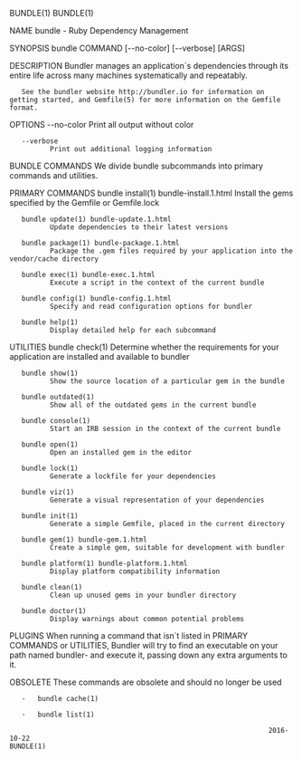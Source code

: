 BUNDLE(1)                                                                                                                                BUNDLE(1)

NAME
       bundle - Ruby Dependency Management

SYNOPSIS
       bundle COMMAND [--no-color] [--verbose] [ARGS]

DESCRIPTION
       Bundler manages an application´s dependencies through its entire life across many machines systematically and repeatably.

       See the bundler website http://bundler.io for information on getting started, and Gemfile(5) for more information on the Gemfile format.

OPTIONS
       --no-color
              Print all output without color

       --verbose
              Print out additional logging information

BUNDLE COMMANDS
       We divide bundle subcommands into primary commands and utilities.

PRIMARY COMMANDS
       bundle install(1) bundle-install.1.html
              Install the gems specified by the Gemfile or Gemfile.lock

       bundle update(1) bundle-update.1.html
              Update dependencies to their latest versions

       bundle package(1) bundle-package.1.html
              Package the .gem files required by your application into the vendor/cache directory

       bundle exec(1) bundle-exec.1.html
              Execute a script in the context of the current bundle

       bundle config(1) bundle-config.1.html
              Specify and read configuration options for bundler

       bundle help(1)
              Display detailed help for each subcommand

UTILITIES
       bundle check(1)
              Determine whether the requirements for your application are installed and available to bundler

       bundle show(1)
              Show the source location of a particular gem in the bundle

       bundle outdated(1)
              Show all of the outdated gems in the current bundle

       bundle console(1)
              Start an IRB session in the context of the current bundle

       bundle open(1)
              Open an installed gem in the editor

       bundle lock(1)
              Generate a lockfile for your dependencies

       bundle viz(1)
              Generate a visual representation of your dependencies

       bundle init(1)
              Generate a simple Gemfile, placed in the current directory

       bundle gem(1) bundle-gem.1.html
              Create a simple gem, suitable for development with bundler

       bundle platform(1) bundle-platform.1.html
              Display platform compatibility information

       bundle clean(1)
              Clean up unused gems in your bundler directory

       bundle doctor(1)
              Display warnings about common potential problems

PLUGINS
       When  running  a  command  that  isn´t  listed  in PRIMARY COMMANDS or UTILITIES, Bundler will try to find an executable on your path named
       bundler-<command> and execute it, passing down any extra arguments to it.

OBSOLETE
       These commands are obsolete and should no longer be used

       ·   bundle cache(1)

       ·   bundle list(1)

                                                                    2016-10-22                                                           BUNDLE(1)
